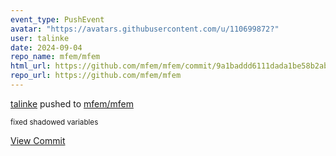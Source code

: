 ```yaml
---
event_type: PushEvent
avatar: "https://avatars.githubusercontent.com/u/110699872?"
user: talinke
date: 2024-09-04
repo_name: mfem/mfem
html_url: https://github.com/mfem/mfem/commit/9a1baddd6111dada1be58b2abc317d95100cfd95
repo_url: https://github.com/mfem/mfem
---
```


<a href='https://github.com/talinke' target='_blank'>talinke</a> pushed to <a href='https://github.com/mfem/mfem' target='_blank'>mfem/mfem</a>

<small>fixed shadowed variables</small>

<a href='https://github.com/mfem/mfem/commit/9a1baddd6111dada1be58b2abc317d95100cfd95' target='_blank'>View Commit</a>